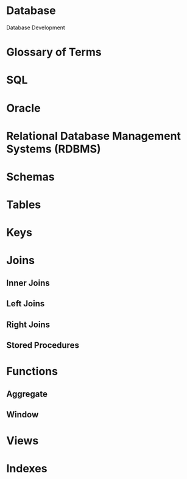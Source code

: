 # Database
Database Development
# Glossary of Terms

# SQL

# Oracle

# Relational Database Management Systems (RDBMS)

# Schemas

# Tables

# Keys

# Joins

## Inner Joins
## Left Joins
## Right Joins

## Stored Procedures

# Functions
## Aggregate
## Window

# Views

# Indexes

